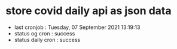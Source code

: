 # store covid daily api as json data

- last cronjob : Tuesday, 07 September 2021 13:19:13
- status og cron : success
- status daily cron : success
      
      
